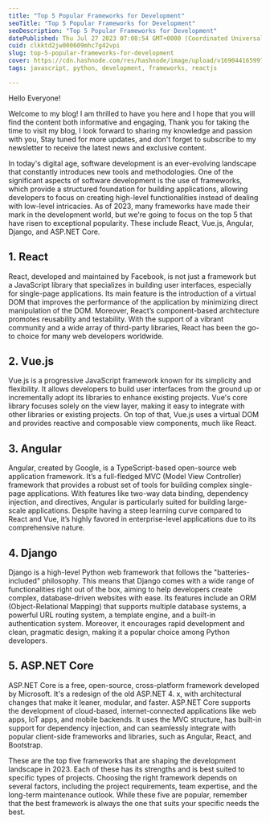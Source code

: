 ```yaml
---
title: "Top 5 Popular Frameworks for Development"
seoTitle: "Top 5 Popular Frameworks for Development"
seoDescription: "Top 5 Popular Frameworks for Development"
datePublished: Thu Jul 27 2023 07:08:54 GMT+0000 (Coordinated Universal Time)
cuid: clkktd2jw000609mhc7g42vpi
slug: top-5-popular-frameworks-for-development
cover: https://cdn.hashnode.com/res/hashnode/image/upload/v1690441659978/0ed255c3-0de1-4bba-a8a5-46ca76b20ef0.png
tags: javascript, python, development, frameworks, reactjs

---
```


Hello Everyone!

Welcome to my blog! I am thrilled to have you here and I hope that you will find the content both informative and engaging, Thank you for taking the time to visit my blog, I look forward to sharing my knowledge and passion with you, Stay tuned for more updates, and don't forget to subscribe to my newsletter to receive the latest news and exclusive content.

In today's digital age, software development is an ever-evolving landscape that constantly introduces new tools and methodologies. One of the significant aspects of software development is the use of frameworks, which provide a structured foundation for building applications, allowing developers to focus on creating high-level functionalities instead of dealing with low-level intricacies. As of 2023, many frameworks have made their mark in the development world, but we're going to focus on the top 5 that have risen to exceptional popularity. These include React, Vue.js, Angular, Django, and ASP.NET Core.

## **1\. React**

React, developed and maintained by Facebook, is not just a framework but a JavaScript library that specializes in building user interfaces, especially for single-page applications. Its main feature is the introduction of a virtual DOM that improves the performance of the application by minimizing direct manipulation of the DOM. Moreover, React’s component-based architecture promotes reusability and testability. With the support of a vibrant community and a wide array of third-party libraries, React has been the go-to choice for many web developers worldwide.

## **2\. Vue.js**

Vue.js is a progressive JavaScript framework known for its simplicity and flexibility. It allows developers to build user interfaces from the ground up or incrementally adopt its libraries to enhance existing projects. Vue's core library focuses solely on the view layer, making it easy to integrate with other libraries or existing projects. On top of that, Vue.js uses a virtual DOM and provides reactive and composable view components, much like React.

## **3\. Angular**

Angular, created by Google, is a TypeScript-based open-source web application framework. It’s a full-fledged MVC (Model View Controller) framework that provides a robust set of tools for building complex single-page applications. With features like two-way data binding, dependency injection, and directives, Angular is particularly suited for building large-scale applications. Despite having a steep learning curve compared to React and Vue, it’s highly favored in enterprise-level applications due to its comprehensive nature.

## **4\. Django**

Django is a high-level Python web framework that follows the "batteries-included" philosophy. This means that Django comes with a wide range of functionalities right out of the box, aiming to help developers create complex, database-driven websites with ease. Its features include an ORM (Object-Relational Mapping) that supports multiple database systems, a powerful URL routing system, a template engine, and a built-in authentication system. Moreover, it encourages rapid development and clean, pragmatic design, making it a popular choice among Python developers.

## **5\. ASP.NET Core**

ASP.NET Core is a free, open-source, cross-platform framework developed by Microsoft. It's a redesign of the old ASP.NET 4. x, with architectural changes that make it leaner, modular, and faster. ASP.NET Core supports the development of cloud-based, internet-connected applications like web apps, IoT apps, and mobile backends. It uses the MVC structure, has built-in support for dependency injection, and can seamlessly integrate with popular client-side frameworks and libraries, such as Angular, React, and Bootstrap.

These are the top five frameworks that are shaping the development landscape in 2023. Each of these has its strengths and is best suited to specific types of projects. Choosing the right framework depends on several factors, including the project requirements, team expertise, and the long-term maintenance outlook. While these five are popular, remember that the best framework is always the one that suits your specific needs the best.